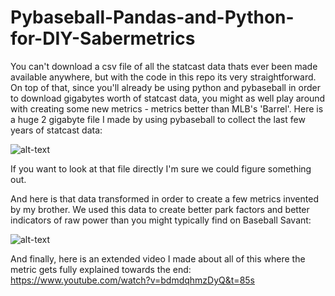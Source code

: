 # Pybaseball-Pandas-and-Python-for-DIY-Sabermetrics
You can't download a csv file of all the statcast data thats ever been made available anywhere, but with the code in this repo its very straightforward. On top of that, since you'll already be using python and pybaseball in order to download gigabytes worth of statcast data, you might as well play around with creating some new metrics - metrics better than MLB's 'Barrel'. Here is a huge 2 gigabyte file I made by using pybaseball to collect the last few years of statcast data:

![alt-text](https://github.com/kelmensonj/Pybaseball-Pandas-and-Python-for-DIY-Sabermetrics/blob/main/big_baseball.gif)

If you want to look at that file directly I'm sure we could figure something out.

And here is that data transformed in order to create a few metrics invented by my brother. We used this data to create better park factors and better indicators of raw power than you might typically find on Baseball Savant:

![alt-text](https://github.com/kelmensonj/Pybaseball-Pandas-and-Python-for-DIY-Sabermetrics/blob/main/tranformed.gif)

And finally, here is an extended video I made about all of this where the metric gets fully explained towards the end: https://www.youtube.com/watch?v=bdmdqhmzDyQ&t=85s



